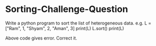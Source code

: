 # Sorting-Challenge-Question
Write a python program to sort the list of heterogeneous data.
e.g.
L = ["Ram", 1, "Shyam", 2, "Aman", 3]
print(L)
L.sort()
print(L)

Above code gives error. Correct it.
